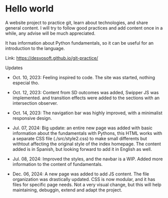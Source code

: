 # Hello world

A website project to practice git, learn about technologies, and share general content.
I will try to follow good practices and add content once in a while, any advise will be much appreciated.

It has information about Python fundamentals, so it can be useful for an introduction to the language.

Link: <https://desvosoft.github.io/git-practice/>

Updates

- Oct. 10, 2023:
  Feeling inspired to code. The site was started, nothing especial tho.

- Oct. 12, 2023:
  Content from SD outcomes was added, Swipper JS was implemented. and transition effects were added to the sections with an intersection observer.

- Oct. 14, 2023:
  The navigation bar was highly improved, with a minimalist responsive design.

- Jul. 07, 2024:
  Big update: an entire new page was added with basic information about the fundamentals with Pythons, this HTML works with a separate CSS file (./src/style2.css) to make small differents but withtout affecting the original style of the index homepage. The content added is in Spanish, but looking forward to add it in English as well.

- Jul. 08, 2024:
  Improved the styles, and the navbar is a WIP. Added more information to the content of fundamentals.

- Dec. 06, 2024:
  A new page was added to add JS content.
  The file organization was drastically updated.
  CSS is now modular, and it has files for specific page needs.
  Not a very visual change, but this will help maintaining, debuggin, extend and adapt the project.
  